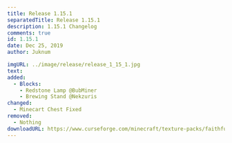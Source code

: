 ```yaml
---
title: Release 1.15.1
separatedTitle: Release 1.15.1
description: 1.15.1 Changelog
comments: true
id: 1.15.1
date: Dec 25, 2019
author: Juknum

imgURL: ../image/release/release_1_15_1.jpg
text:
added:
  - Blocks:
    - Redstone Lamp @BubMiner
    - Brewing Stand @Nekzuris
changed:
  - Minecart Chest Fixed
removed:
  - Nothing
downloadURL: https://www.curseforge.com/minecraft/texture-packs/faithful-3d/files/2849351
---
```

